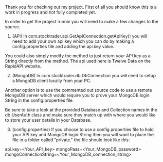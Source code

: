 Thank you for checking out my project. First of all you should know this is a work in progress and not fully completed yet.

In order to get the project runnin you will need to make a few changes to the source.

1. (API)
In com.stocktrader.api.GetApiConnection.getApiKey() you will need to add your own api key which you can do by 
making a config.properties file and adding the api.key value.

You could also simply modify the method to just return your API key as a String directly from the method.
The api used here is Twelve Data on the RapidAPI website.

2. (MongoDB)
In com.stocktrader.db.DbConnection you will need to setup a MongoDB client locally from your PC.

Another option is to use the commented out source code to use a remote MongoDB server which would require
you to prove your MongoDB login String in the config.properties file.

Be sure to take a look at the provided Database and Collection names in the db.UserAuth class and make sure they match
up with where you would like to store your user details in your Database.

3. (config.properties)
If you choose to use a config.properties file to hold your API key and MongoDB login String then you will want to
place the file in a folder called "private." the file should look like this:

api.key=<Your_API_key> 
mongoPass=<Your_MongoDB_password> 
mongoConnectionString=<Your_MongoDB_connection_string> 


